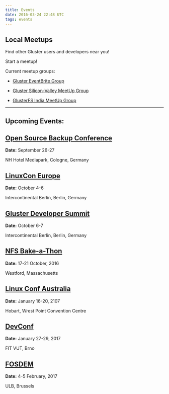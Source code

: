 ```yaml
---
title: Events
date: 2016-03-24 22:48 UTC
tags: events
---
```

Local Meetups
------------
Find other Gluster users and developers near you!


Start a meetup! 

Current meetup groups: 



* [Gluster EventBrite Group](http://gluster.eventbrite.com/)


* [Gluster Silicon-Valley MeetUp Group](http://www.meetup.com/GlusterFS-Silicon-Valley/)


* [GlusterFS India MeetUp Group](http://www.meetup.com/glusterfs-India/)

---------


Upcoming Events:
------------

[Open Source Backup Conference](http://osbconf.org)
-------------
<b>Date:</b> September 26-27

NH Hotel Mediapark, Cologne, Germany


[LinuxCon Europe](http://events.linuxfoundation.org/events/linuxcon-europe)
-------------
<b>Date:</b> October 4-6 

Intercontinental Berlin, Berlin, Germany 


[Gluster Developer Summit](https://www.gluster.org/events/summit2016/)
-------------
<b>Date:</b> October 6-7

Intercontinental Berlin, Berlin, Germany 


[NFS Bake-a-Thon](http://nfsv4bat.org)
-------------
<b>Date:</b>  17-21 October, 2016

Westford, Massachusetts


[Linux Conf Australia](https://hobart.lca2017.org/)
-------------
<b>Date:</b> January 16-20, 2107

Hobart, Wrest Point Convention Centre


[DevConf](http://devconf.cz/)
-------------
<b>Date:</b> January 27-29, 2017

FIT VUT, Brno


[FOSDEM](https://fosdem.org/2017/)
-------------
<b>Date:</b> 4-5 February, 2017

ULB, Brussels


